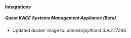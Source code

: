 
#### Integrations
##### Quest KACE Systems Management Appliance (Beta)
- Updated docker image to: *demisto/python3:3.9.2.17246*
